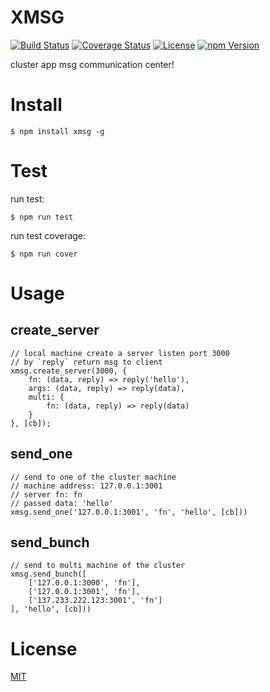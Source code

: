 # XMSG

[![Build Status](https://travis-ci.org/hardog/xmsg.svg?branch=master)](https://travis-ci.org/hardog/xmsg)
[![Coverage Status](https://img.shields.io/codecov/c/github/hardog/xmsg.svg)](https://codecov.io/github/hardog/xmsg?branch=master)
[![License](https://img.shields.io/npm/l/xmsg.svg)](https://www.npmjs.com/package/xmsg)
[![npm Version](https://img.shields.io/npm/v/xmsg.svg)](https://www.npmjs.com/package/xmsg)

cluster app msg communication center!


# Install

`$ npm install xmsg -g`


# Test

run test:
```
$ npm run test
```

run test coverage:
```
$ npm run cover
```

# Usage

## create_server

```
// local machine create a server listen port 3000
// by `reply` return msg to client
xmsg.create_server(3000, {
    fn: (data, reply) => reply('hello'),
    args: (data, reply) => reply(data),
    multi: {
        fn: (data, reply) => reply(data)
    }
}, [cb]);
```

## send_one

```
// send to one of the cluster machine
// machine address: 127.0.0.1:3001
// server fn: fn
// passed data: 'hello'
xmsg.send_one('127.0.0.1:3001', 'fn', 'hello', [cb]))
```

## send_bunch

```
// send to multi machine of the cluster
xmsg.send_bunch([
    ['127.0.0.1:3000', 'fn'],
    ['127.0.0.1:3001', 'fn'],
    ['137.233.222.123:3001', 'fn']
], 'hello', [cb]))
```


# License

[MIT](https://github.com/hardog/xmsg/blob/master/LICENSE)